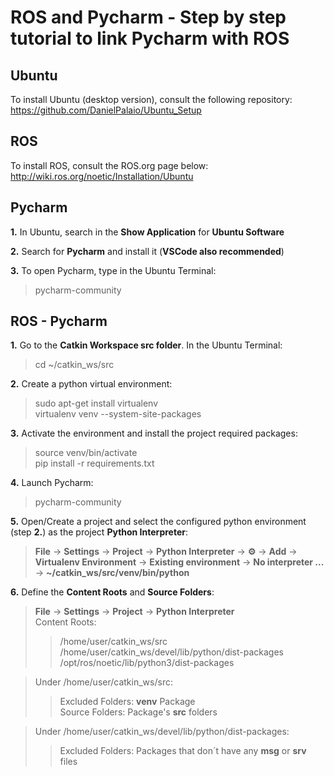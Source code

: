 # ROS and Pycharm - Step by step tutorial to link Pycharm with ROS  

## Ubuntu 

To install Ubuntu (desktop version), consult the following repository:  
https://github.com/DanielPalaio/Ubuntu_Setup  

## ROS

To install ROS, consult the ROS.org page below:  
http://wiki.ros.org/noetic/Installation/Ubuntu  

## Pycharm

**1.** In Ubuntu, search in the **Show Application** for **Ubuntu Software**  

**2.** Search for **Pycharm** and install it (**VSCode also recommended**)

**3.** To open Pycharm, type in the Ubuntu Terminal:  
> pycharm-community  

## ROS - Pycharm  

**1.** Go to the **Catkin Workspace src folder**. In the Ubuntu Terminal:  
> cd ~/catkin_ws/src  

**2.** Create a python virtual environment:  
> sudo apt-get install virtualenv  
> virtualenv venv --system-site-packages

**3.** Activate the environment and install the project required packages:  
> source venv/bin/activate  
> pip install -r requirements.txt  

**4.** Launch Pycharm:  
> pycharm-community  

**5.** Open/Create a project and select the configured python environment (step **2.**) as the project **Python Interpreter**:  
> **File** -> **Settings** -> **Project** -> **Python Interpreter** -> **⚙️** -> **Add** -> **Virtualenv Environment** -> **Existing environment** -> **No interpreter ...** -> **~/catkin_ws/src/venv/bin/python**  

**6.** Define the **Content Roots** and **Source Folders**:  
> **File** -> **Settings** -> **Project** -> **Python Interpreter**  
> Content Roots:  
>> /home/user/catkin_ws/src  
>> /home/user/catkin_ws/devel/lib/python/dist-packages  
>> /opt/ros/noetic/lib/python3/dist-packages  

> Under /home/user/catkin_ws/src:  
>> Excluded Folders: **venv** Package  
>> Source Folders: Package's **src** folders   

> Under /home/user/catkin_ws/devel/lib/python/dist-packages:  
>> Excluded Folders: Packages that don´t have any **msg** or **srv** files  
